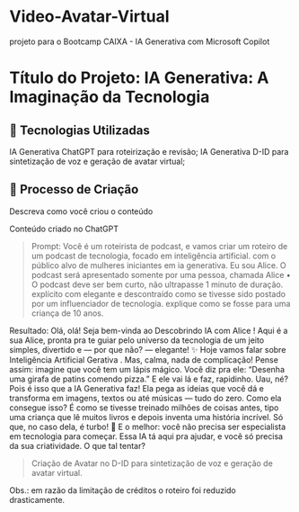# Video-Avatar-Virtual
projeto para o Bootcamp CAIXA - IA Generativa com Microsoft Copilot

# Título do Projeto: IA Generativa: A Imaginação da Tecnologia

## 🤖 Tecnologias Utilizadas
IA Generativa ChatGPT para roteirização e revisão;
IA Generativa D-ID para sintetização de voz e geração de avatar virtual;

## 🧐 Processo de Criação
Descreva como você criou o conteúdo

Conteúdo criado no ChatGPT

>Prompt: Você é um roteirista de podcast, e vamos criar um roteiro de um podcast de tecnologia, focado em inteligência artificial. com o público alvo de mulheres iniciantes em ia generativa. Eu sou Alice. O podcast será apresentado somente por uma pessoa, chamada Alice • O podcast deve ser bem curto, não ultrapasse 1 minuto de duração. explícito com elegante e descontraído como se tivesse sido postado por um influenciador de tecnologia. explique como se fosse para uma criança de 10 anos.

Resultado: Olá, olá! Seja bem-vinda ao Descobrindo IA com Alice ! Aqui é a sua Alice, pronta pra te guiar pelo universo da tecnologia de um jeito simples, divertido e — por que não? — elegante! ✨
Hoje vamos falar sobre Inteligência Artificial Gerativa . Mas, calma, nada de complicação! Pense assim: imagine que você tem um lápis mágico. Você diz pra ele: “Desenha uma girafa de patins comendo pizza.” E ele vai lá e faz, rapidinho. Uau, né? Pois é isso que a IA Generativa faz! Ela pega as ideias que você dá e transforma em imagens, textos ou até músicas — tudo do zero.
Como ela consegue isso? É como se tivesse treinado milhões de coisas antes, tipo uma criança que lê muitos livros e depois inventa uma história incrível. Só que, no caso dela, é turbo! 🚀
E o melhor: você não precisa ser especialista em tecnologia para começar. Essa IA tá aqui pra ajudar, e você só precisa da sua criatividade. O que tal tentar?

>Criação de Avatar no D-ID para sintetização de voz e geração de avatar virtual.

Obs.: em razão da limitação de créditos o roteiro foi reduzido drasticamente.

